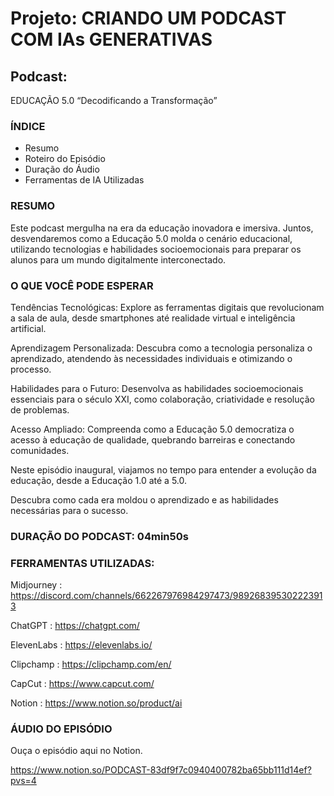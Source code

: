 # Projeto: CRIANDO UM PODCAST COM IAs GENERATIVAS

## Podcast: 

EDUCAÇÃO 5.0 “Decodificando a Transformação”


  ### ÍNDICE
  
* Resumo
* Roteiro do Episódio
* Duração do Áudio
* Ferramentas de IA Utilizadas


  

### RESUMO



Este podcast mergulha na era da educação inovadora e imersiva. 
Juntos, desvendaremos como a Educação 5.0 molda o cenário educacional, utilizando tecnologias e habilidades socioemocionais 
para preparar os alunos para um mundo digitalmente interconectado.




### O QUE VOCÊ PODE ESPERAR



Tendências Tecnológicas: Explore as ferramentas digitais que revolucionam a sala de aula, desde smartphones até realidade virtual e inteligência artificial.

Aprendizagem Personalizada: Descubra como a tecnologia personaliza o aprendizado, atendendo às necessidades individuais e otimizando o processo.

Habilidades para o Futuro: Desenvolva as habilidades socioemocionais essenciais para o século XXI, como colaboração, criatividade e resolução de problemas.

Acesso Ampliado: Compreenda como a Educação 5.0 democratiza o acesso à educação de qualidade, quebrando barreiras e conectando comunidades.

Neste episódio inaugural, viajamos no tempo para entender a evolução da educação, desde a Educação 1.0 até a 5.0. 

Descubra como cada era moldou o aprendizado e as habilidades necessárias para o sucesso.




### DURAÇÃO DO PODCAST: 04min50s




### FERRAMENTAS UTILIZADAS: 


Midjourney : https://discord.com/channels/662267976984297473/989268395302223913


ChatGPT : https://chatgpt.com/


ElevenLabs : https://elevenlabs.io/


Clipchamp : https://clipchamp.com/en/


CapCut : https://www.capcut.com/


Notion : https://www.notion.so/product/ai




### ÁUDIO DO EPISÓDIO



Ouça o episódio aqui no Notion.

https://www.notion.so/PODCAST-83df9f7c0940400782ba65bb111d14ef?pvs=4

